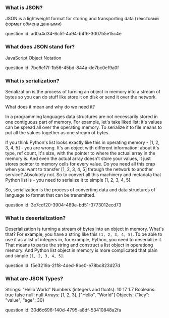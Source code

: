### What is JSON? 

JSON is a lightweight format for storing and transporting data
(текстовый формат обмена данными)

question id: ad0a4d34-6c5f-4a94-b4f6-3007b5e15c4e


### What does JSON stand for?

JavaScript Object Notation

question id: 7bc6e17f-1b56-45bd-844a-de7bc0ef9a0f


### What is serialization?

Serialization is the process of turning an object in memory into a stream of bytes so you 
can do stuff like store it on disk or send it over the network.

What does it mean and why do we need it?

In a programming languages data structures are not necessarily stored
in one contiguous part of memory. For example, let's take liked list: it's values
can be spread all over the operating memory. To serialize it to file means to put all
the values together as one stream of bytes.


If you think Python's list looks exactly like this in operating 
memory - [1, 2, 3, 4, 5] - you are wrong. It's an object with different 
information: about it's type, ref count, it's size, with the pointer to where 
the actual array in the memory is. And even the actual array doesn't 
store your values, it just stores pointer to memory 
cells for every value. Do you need all this crap when you want to 
transfer [1, 2, 3, 4, 5] through the network to another service? Absolutely not. 
So to convert all this machinery and metadata that Python
list is - you need to serialize it to simple [1, 2, 3, 4, 5].

So, serialization is the process of converting data and data structures of
language to format that can be transmitted.

question id: 3e7cdf20-3904-489e-bd51-3773012ecd73


### What is deserialization? 

Deserialization is turning a stream of bytes into an object in memory.
What's that? For example, you have a string like this `[1, 2, 3, 4, 5]`.
To be able to use it as a list of integers in, for example, Python, 
you need to deserialize it. That means to parse the string and construct
a list object in operationg memory. And Python list object in memory is
more complicated that plain and simple `[1, 2, 3, 4, 5]`.


question id: f5e3219a-21f8-4ded-8be0-e78bc823d27d


### What are JSON Types?

Strings: "Hello World"
Numbers (integers and floats): 10 17 1.7
Booleans: true false
null: null
Arrays: [1, 2, 3], ["Hello", "World"]
Objects: {"key": "value", "age": 30} 

question id: 30d6c696-140d-4795-a8df-53410848a2fa